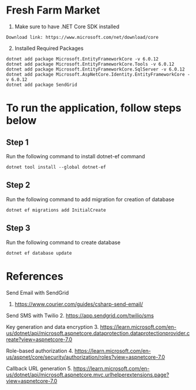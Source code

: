 # Fresh Farm Market

1. Make sure to have .NET Core SDK installed

```
Download link: https://www.microsoft.com/net/download/core
```

2. Installed Required Packages

```
dotnet add package Microsoft.EntityFrameworkCore -v 6.0.12
dotnet add package Microsoft.EntityFrameworkCore.Tools -v 6.0.12
dotnet add package Microsoft.EntityFrameworkCore.SqlServer -v 6.0.12
dotnet add package Microsoft.AspNetCore.Identity.EntityFrameworkCore -v 6.0.12
dotnet add package SendGrid
```

# To run the application, follow steps below

## Step 1

Run the following command to install dotnet-ef command

```
dotnet tool install --global dotnet-ef
```

## Step 2

Run the following command to add migration for creation of database

```
dotnet ef migrations add InitialCreate
```

## Step 3

Run the following command to create database

```
dotnet ef database update
```

# References

Send Email with SendGrid

1. https://www.courier.com/guides/csharp-send-email/

Send SMS with Twilio 2. https://app.sendgrid.com/twilio/sms

Key generation and data encryption 3. https://learn.microsoft.com/en-us/dotnet/api/microsoft.aspnetcore.dataprotection.dataprotectionprovider.create?view=aspnetcore-7.0

Role-based authorization 4. https://learn.microsoft.com/en-us/aspnet/core/security/authorization/roles?view=aspnetcore-7.0

Callback URL generation 5. https://learn.microsoft.com/en-us/dotnet/api/microsoft.aspnetcore.mvc.urlhelperextensions.page?view=aspnetcore-7.0
